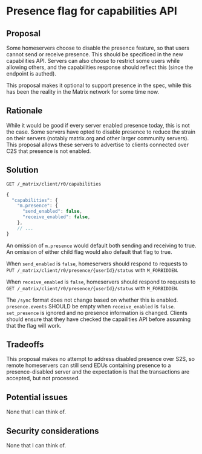 # Presence flag for capabilities API

## Proposal

Some homeservers choose to disable the presence feature, so that users cannot send or receive presence.
This should be specificed in the new capabilities API. Servers can also choose to restrict some users
while allowing others, and the capabilities response should reflect this (since the endpoint is authed).

This proposal makes it optional to support presence in the spec, while this has been the reality in the 
Matrix network for some time now.

## Rationale

While it would be good if every server enabled presence today, this is not the case. Some servers have opted to
disable presence to reduce the strain on their servers (notably matrix.org and other larger community servers).
This proposal allows these servers to advertise to clients connected over C2S that presence is not enabled.

## Solution

`GET /_matrix/client/r0/capabilities`

```javascript
{
  "capabilities": {
    "m.presence": {
      "send_enabled": false,
      "receive_enabled": false,
    },
    // ...
}
```

An omission of `m.presence` would default both sending and receiving to true. An omission of either child flag
would also default that flag to true.

When `send_enabled` is `false`, homeservers should respond to requests to 
`PUT /_matrix/client/r0/presence/{userId}/status` with `M_FORBIDDEN`.

When `receive_enabled`  is `false`, homeservers should respond to requests to 
`GET /_matrix/client/r0/presence/{userId}/status` with `M_FORBIDDEN`.

The `/sync` format does not change based on whether this is enabled. `presence.events` SHOULD be empty when
`receive_enabled` is `false`. `set_presence` is ignored and no presence information is changed. Clients should
ensure that they have checked the capailities API before assuming that the flag will work.

## Tradeoffs

This proposal makes no attempt to address disabled presence over S2S, so remote homeservers can still send EDUs
containing presence to a presence-disabled server and the expectation is that the transactions are accepted,
but not processed.

## Potential issues

None that I can think of.

## Security considerations

None that I can think of.
